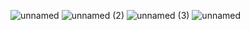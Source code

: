 ![unnamed](https://github.com/erkannkuscu/mp3playerv1/assets/134199203/ef0a3457-936f-4da0-a7c3-9dba81fbb9c2)
![unnamed (2)](https://github.com/erkannkuscu/mp3playerv1/assets/134199203/287c3754-aeda-4954-9bd2-ea951492331f)
![unnamed (3)](https://github.com/erkannkuscu/mp3playerv1/assets/134199203/7b4581d7-7fcf-462d-b8c1-535c902330a8)
![unnamed](https://github.com/erkannkuscu/mp3playerv1/assets/134199203/9d0a92c1-a181-40fc-bff0-41f7b88bf3e0)
